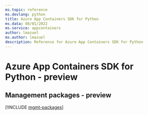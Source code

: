 ```yaml
---
ms.topic: reference
ms.devlang: python
title: Azure App Containers SDK for Python
ms.data: 08/01/2022
ms.service: appcontainers
author: lmazuel
ms.author: lmazuel
description: Reference for Azure App Containers SDK for Python
---
```

# Azure App Containers SDK for Python - preview

## Management packages - preview
[!INCLUDE [mgmt-packages](app-containers-mgmt-index.md)]